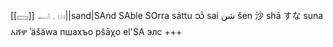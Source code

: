 [[𓈙]] 𓂝 𓈒 𓏥||sand|SAnd SAble SOrra sáttu သဲ sai شن‎ šen 沙 shā すな suna አሸዋ ʾäšäwa пшахъо pšāχo el'SA элс +++  

